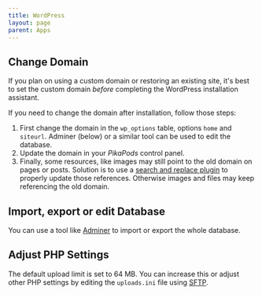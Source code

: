 ```yaml
---
title: WordPress
layout: page
parent: Apps
---
```


## Change Domain
If you plan on using a custom domain or restoring an existing site, it's best to set the custom domain *before* completing the WordPress installation assistant.

If you need to change the domain after installation, follow those steps:

1. First change the domain in the `wp_options` table, options `home` and `siteurl`. Adminer (below) or a similar tool can be used to edit the database.
2. Update the domain in your *PikaPods* control panel.
3. Finally, some resources, like images may still point to the old domain on pages or posts. Solution is to use a [search and replace plugin](https://wordpress.org/plugins/better-search-replace/) to properly update those references. Otherwise images and files may keep referencing the old domain.

## Import, export or edit Database
You can use a tool like [Adminer](https://wordpress.org/plugins/pexlechris-adminer/) to import or export the whole database.

## Adjust PHP Settings
The default upload limit is set to 64 MB. You can increase this or adjust other PHP settings by editing the `uploads.ini` file using [SFTP](/faq/#accessing-pod-files-using-sftp).